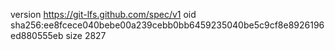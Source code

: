 version https://git-lfs.github.com/spec/v1
oid sha256:ee8fcece040bebe00a239cebb0bb6459235040be5c9cf8e8926196ed880555eb
size 2827
